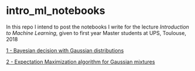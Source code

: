 # intro_ml_notebooks

In this repo I intend to post the notebooks I write for the lecture *Introduction to Machine Learning*, given to first year Master students at UPS, Toulouse, 2018

[1 - Bayesian decision with Gaussian distributions](https://github.com/topel/intro_ml_notebooks/blob/master/Bayesian_decision_with_Gaussian_distributions.ipynb)

[2 - Expectation Maximization algorithm for Gaussian mixtures](https://github.com/topel/intro_ml_notebooks/blob/master/Expectation_Maximization_algorithm_for_Gaussian_mixtures.ipynb)
